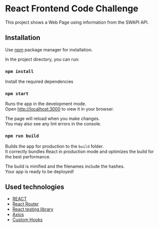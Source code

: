 # React Frontend Code Challenge

This project shows a Web Page using information from the SWAPI API.

## Installation

Use [npm](https://docs.npmjs.com/) package manager for installation.

In the project directory, you can run:

### `npm install`

Install the required dependencies

### `npm start`

Runs the app in the development mode.\
Open [http://localhost:3000](http://localhost:3000) to view it in your browser.

The page will reload when you make changes.\
You may also see any lint errors in the console.

### `npm run build`

Builds the app for production to the `build` folder.\
It correctly bundles React in production mode and optimizes the build for the best performance.

The build is minified and the filenames include the hashes.\
Your app is ready to be deployed!


## Used technologies

- [REACT](https://es.reactjs.org/)
- [React Router](https://reactrouter.com/web/guides/quick-start)
- [React testing library](https://testing-library.com/docs/react-testing-library/intro/)
- [Axios](https://axios-http.com/docs/intro)
- [Custom Hooks](https://es.reactjs.org/docs/hooks-custom.html)